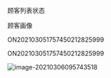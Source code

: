 顾客列表状态

顾客画像

ON202103051757450212825999

ON202103051757450212825999

![image-20210306095743518](https://gitee.com/wu_kang0718/image/raw/master//20210306095745484.png)

